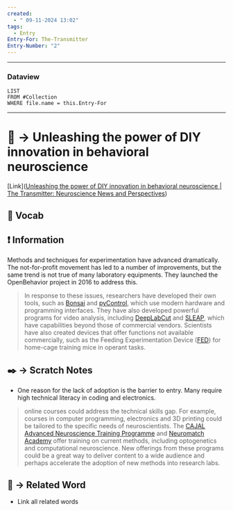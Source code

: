```yaml
---
created:
  - " 09-11-2024 13:02"
tags:
  - Entry
Entry-For: The-Transmitter
Entry-Number: "2"
---
```


---
### Dataview
```dataview
LIST
FROM #Collection
WHERE file.name = this.Entry-For
```
---

# 📗 -> Unleashing the power of DIY innovation in behavioral neuroscience
[Link]([Unleashing the power of DIY innovation in behavioral neuroscience | The Transmitter: Neuroscience News and Perspectives](https://www.thetransmitter.org/open-neuroscience-and-data-sharing/unleashing-the-power-of-diy-innovation-in-behavioral-neuroscience/))
## 🎤 Vocab


## ❗ Information
Methods and techniques for experimentation have advanced dramatically. 
The not-for-profit movement has led to a number of improvements, but the same trend is not true of many laboratory equipments.
They launched the OpenBehavior project in 2016 to address this.

> In response to these issues, researchers have developed their own tools, such as [Bonsai](https://bonsai-rx.org/) and [pyControl](https://github.com/pyControl), which use modern hardware and programming interfaces. They have also developed powerful programs for video analysis, including [DeepLabCut](https://github.com/DeepLabCut/DeepLabCut) and [SLEAP](https://github.com/talmolab/sleap), which have capabilities beyond those of commercial vendors. Scientists have also created devices that offer functions not available commercially, such as the Feeding Experimentation Device ([FED](https://github.com/KravitzLabDevices/FED3)) for home-cage training mice in operant tasks.



## ✒️ -> Scratch Notes
- One reason for the lack of adoption is the barrier to entry. Many require high technical literacy in coding and electronics.

> online courses could address the technical skills gap. For example, courses in computer programming, electronics and 3D printing could be tailored to the specific needs of neuroscientists. The [CAJAL Advanced Neuroscience Training Programme](https://cajal-training.org/) and [Neuromatch Academy](https://academy.neuromatch.io/) offer training on current methods, including optogenetics and computational neuroscience. New offerings from these programs could be a great way to deliver content to a wide audience and perhaps accelerate the adoption of new methods into research labs.

## 🔗 -> Related Word
- Link all related words

